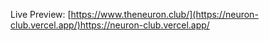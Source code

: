 
Live Preview: [https://www.theneuron.club/](https://neuron-club.vercel.app/)https://neuron-club.vercel.app/

